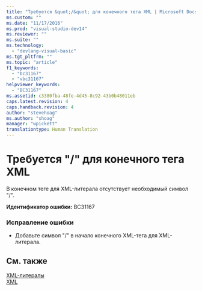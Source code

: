 ```yaml
---
title: "Требуется &quot;/&quot; для конечного тега XML | Microsoft Docs"
ms.custom: ""
ms.date: "11/17/2016"
ms.prod: "visual-studio-dev14"
ms.reviewer: ""
ms.suite: ""
ms.technology: 
  - "devlang-visual-basic"
ms.tgt_pltfrm: ""
ms.topic: "article"
f1_keywords: 
  - "bc31167"
  - "vbc31167"
helpviewer_keywords: 
  - "BC31167"
ms.assetid: c3380fba-48fe-4d45-8c92-43b0b48011eb
caps.latest.revision: 4
caps.handback.revision: 4
author: "stevehoag"
ms.author: "shoag"
manager: "wpickett"
translationtype: Human Translation
---
```

# Требуется &quot;/&quot; для конечного тега XML
В конечном теге для XML\-литерала отсутствует необходимый символ "\/".  
  
 **Идентификатор ошибки:** BC31167  
  
### Исправление ошибки  
  
-   Добавьте символ "\/" в начало конечного XML\-тега для XML\-литерала.  
  
## См. также  
 [XML\-литералы](../../visual-basic/language-reference/xml-literals/index.md)   
 [XML](../../visual-basic/programming-guide/language-features/xml/index.md)